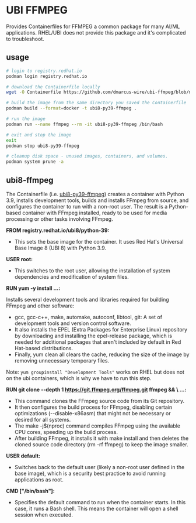# UBI FFMPEG

Provides Containerfiles for FFMPEG a common package for many AI/ML applications. RHEL/UBI does not provide this package and it's complicated to troubleshoot.

## usage
```bash
# login to registry.redhat.io
podman login registry.redhat.io

# download the Containerfile locally
wget -O Containerfile https://github.com/dmarcus-wire/ubi-ffmpeg/blob/main/ubi8-py39-ffmpeg

# build the image from the same directory you saved the Containerfile
podman build --format=docker -t ubi8-py39-ffmpeg .

# run the image
podman run --name ffmpeg --rm -it ubi8-py39-ffmpeg /bin/bash

# exit and stop the image
exit
podman stop ubi8-py39-ffmpeg

# cleanup disk space - unused images, containers, and volumes.
podman system prune -a
```

## ubi8-ffmpeg

The Containerfile (i.e. [ubi8-py39-ffmpeg](https://github.com/dmarcus-wire/ubi-python-ffmpeg/blob/main/ubi8-py39-ffmpeg))  creates a container with Python 3.9, installs development tools, builds and installs FFmpeg from source, and configures the container to run with a non-root user. The result is a Python-based container with FFmpeg installed, ready to be used for media processing or other tasks involving FFmpeg.

**FROM registry.redhat.io/ubi8/python-39:**

- This sets the base image for the container. It uses Red Hat's Universal Base Image 8 (UBI 8) with Python 3.9.

**USER root:**

- This switches to the root user, allowing the installation of system dependencies and modification of system files.

**RUN yum -y install ...:**

Installs several development tools and libraries required for building FFmpeg and other software:
- gcc, gcc-c++, make, automake, autoconf, libtool, git: A set of development tools and version control software.
- It also installs the EPEL (Extra Packages for Enterprise Linux) repository by downloading and installing the epel-release package, which is needed for additional packages that aren't included by default in Red Hat-based distributions.
- Finally, yum clean all clears the cache, reducing the size of the image by removing unnecessary temporary files.

Note: `yum groupinstall "Development Tools"` works on RHEL but does not on the ubi containers, which is why we have to run this step.

**RUN git clone --depth 1 https://git.ffmpeg.org/ffmpeg.git ffmpeg && \ ...:**

- This command clones the FFmpeg source code from its Git repository.
- It then configures the build process for FFmpeg, disabling certain optimizations (--disable-x86asm) that might not be necessary or desired for all systems.
- The make -j$(nproc) command compiles FFmpeg using the available CPU cores, speeding up the build process.
- After building FFmpeg, it installs it with make install and then deletes the cloned source code directory (rm -rf ffmpeg) to keep the image smaller.

**USER default:**

- Switches back to the default user (likely a non-root user defined in the base image), which is a security best practice to avoid running applications as root.

**CMD ["/bin/bash"]:**

- Specifies the default command to run when the container starts. In this case, it runs a Bash shell. This means the container will open a shell session when executed.

